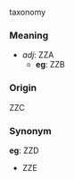 taxonomy
### Meaning
+ _adj_: ZZA
    + __eg__: ZZB

### Origin

ZZC

### Synonym

__eg__: ZZD

+ ZZE


